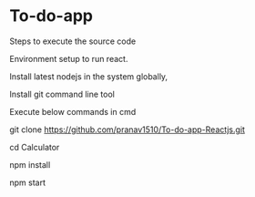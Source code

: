 # To-do-app

Steps to execute the source code

Environment setup to run react.

Install latest nodejs in the system globally,

Install git command line tool

Execute below commands in cmd

git clone https://github.com/pranav1510/To-do-app-Reactjs.git

cd Calculator

npm install

npm start
